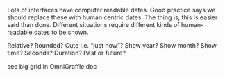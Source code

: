 Lots of interfaces have computer readable dates. Good practice says we should replace these with human centric dates. The thing is, this is easier said than done. Different situations require different kinds of human-readable dates to be shown. 

Relative?
Rounded?
Cute i.e. “just now”?
Show year?
Show month?
Show time? Seconds?
Duration?
Past or future?

see big grid in OmniGraffle doc